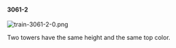 #### 3061-2
![train-3061-2-0.png](https://github.com/lil-lab/nlvr/raw/master/nlvr/train/images/70/train-3061-2-0.png "train-3061-2-0.png")

Two towers have the same height and the same top color.